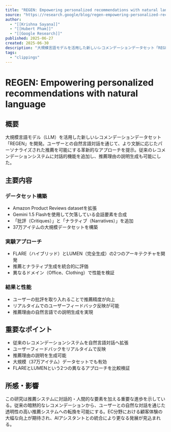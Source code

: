 ```yaml
---
title: "REGEN: Empowering personalized recommendations with natural language"
source: "https://research.google/blog/regen-empowering-personalized-recommendations-with-natural-language/"
author:
  - "[[Krishna Sayana]]"
  - "[[Hubert Pham]]"
  - "[[Google Research]]"
published: 2025-06-27
created: 2025-06-30
description: "大規模言語モデルを活用した新しいレコメンデーションデータセット「REGEN」を開発し、自然言語対話を通じてより文脈に応じたパーソナライズされた推薦を可能にする。"
tags:
  - "clippings"
---
```


# REGEN: Empowering personalized recommendations with natural language

## 概要
大規模言語モデル（LLM）を活用した新しいレコメンデーションデータセット「REGEN」を開発。ユーザーとの自然言語対話を通じて、より文脈に応じたパーソナライズされた推薦を可能にする革新的なアプローチを提示。従来のレコメンデーションシステムに対話的機能を追加し、推薦理由の説明生成も可能にした。

## 主要内容

### データセット構築
- Amazon Product Reviews datasetを拡張
- Gemini 1.5 Flashを使用して欠落している会話要素を合成
- 「批評（Critiques）」と「ナラティブ（Narratives）」を追加
- 37万アイテムの大規模データセットを構築

### 実験アプローチ
- FLARE（ハイブリッド）とLUMEN（完全生成）の2つのアーキテクチャを開発
- 推薦とナラティブ生成を統合的に評価
- 異なるドメイン（Office、Clothing）で性能を検証

### 結果と性能
- ユーザーの批評を取り入れることで推薦精度が向上
- リアルタイムでのユーザーフィードバック反映が可能
- 推薦理由の自然言語での説明生成を実現

## 重要なポイント
- 従来のレコメンデーションシステムを自然言語対話へ拡張
- ユーザーフィードバックをリアルタイムで反映
- 推薦理由の説明を生成可能
- 大規模（37万アイテム）データセットでも有効
- FLAREとLUMENという2つの異なるアプローチを比較検証

## 所感・影響
この研究は推薦システムに対話的・人間的な要素を加える重要な進歩を示している。従来の暗黙的なレコメンデーションから、ユーザーとの自然な対話を通じた透明性の高い推薦システムへの転換を可能にする。EC分野における顧客体験の大幅な向上が期待され、AIアシスタントとの統合により更なる発展が見込まれる。